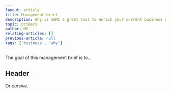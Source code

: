 ```yaml
---
layout: article
title: Management brief
description: Why is SeMI a great tool to enrich your current business offerings? In this primer you will learn why SeMI is so valuable for your business.
topic: primers
author: MV
relating-articles: []
previous-article: null
tags: ['business', 'why']
---
```


The goal of this management brief is to...

## Header

Or _cursive_.